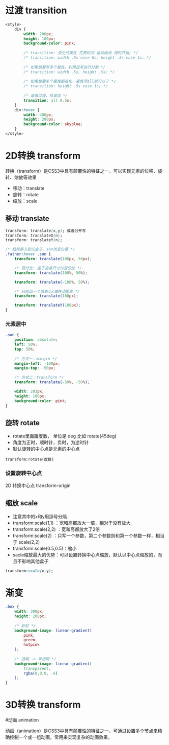 # 过渡 transition 

```css
<style>
    div {
        width: 200px;
        height: 100px;
        background-color: pink;
        
        /* transition: 变化的属性 花费时间 运动曲线 何时开始; */
        /* transition: width .5s ease 0s, height .5s ease 1s; */
        
        /* 如果想要写多个属性，利用逗号进行分割 */
        /* transition: width .5s, height .5s; */
        
        /* 如果想要多个属性都变化，属性写all就可以了 */
        /* transition: height .5s ease 1s; */
        
        /* 谁做过渡，给谁加 */
        transition: all 0.5s;
    }
    div:hover {
        width: 400px;
        height: 200px;
        background-color: skyblue;
    }
</style>
```



# 2D转换 transform

转换（transform）是CSS3中具有颠覆性的特征之一，可以实现元素的位移、旋转、缩放等效果

* 移动：translate
* 旋转：rotate
* 缩放：scale



## 移动 translate

```css
transform: translate(x,y); 或者分开写
transform: translateX(n);
transform: translateY(n);

/* 鼠标移入到父盒子，son改变位置 */
.father:hover .son {
    transform: translate(100px, 50px);

    /* 百分比: 盒子自身尺寸的百分比 */
    transform: translate(100%, 50%);

    transform: translate(-100%, 50%);

    /* 只给出一个值表示x轴移动距离 */
    transform: translate(100px);

    transform: translateY(100px);
}
```



### 元素居中

```css
.son {
    position: absolute;
    left: 50%;
    top: 50%;
    
    /* 方式一：margin */
    margin-left: -100px;
    margin-top: -50px;

    /* 方式二：transform */
    transform: translate(-50%, -50%);

    width: 203px;
    height: 100px;
    background-color: pink;          
}
```



## 旋转 rotate

* rotate里面跟度数， 单位是 deg  比如  rotate(45deg)
* 角度为正时，顺时针，负时，为逆时针
* 默认旋转的中心点是元素的中心点

```
transform:rotate(度数)
```



### 设置旋转中心点

2D 转换中心点 transform-origin



## 缩放 scale

* 注意其中的x和y用逗号分隔
* transform:scale(1,1) ：宽和高都放大一倍，相对于没有放大
* transform:scale(2,2) ：宽和高都放大了2倍
* transform:scale(2) ：只写一个参数，第二个参数则和第一个参数一样，相当于 scale(2,2)
* transform:scale(0.5,0.5)：缩小
* sacle缩放最大的优势：可以设置转换中心点缩放，默认以中心点缩放的，而且不影响其他盒子

```css
transform:scale(x,y);
```





# 渐变

```css
.box {
    width: 300px;
    height: 200px;
    
    /* 彩虹 */
    background-image: linear-gradient(
        pink,
        green,
        hotpink
    );
    
    /* 透明 -> 半透明 */
    background-image: linear-gradient(
        transparent,
        rgba(0,0,0, .6)
    );
}
```





# 3D转换 transform



#动画 animation

动画（animation）是CSS3中具有颠覆性的特征之一，可通过设置多个节点来精确控制一个或一组动画，常用来实现复杂的动画效果。

















